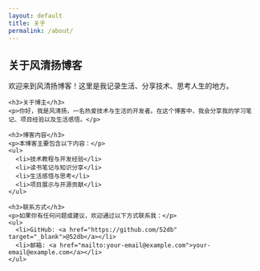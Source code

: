```yaml
---
layout: default
title: 关于
permalink: /about/
---
```


<div class="about-page">
  <h2 class="section-title">关于风清扬博客</h2>
  
  <div class="about-content">
    <p>欢迎来到风清扬博客！这里是我记录生活、分享技术、思考人生的地方。</p>
    
    <h3>关于博主</h3>
    <p>你好，我是风清扬，一名热爱技术与生活的开发者。在这个博客中，我会分享我的学习笔记、项目经验以及生活感悟。</p>
    
    <h3>博客内容</h3>
    <p>本博客主要包含以下内容：</p>
    <ul>
      <li>技术教程与开发经验</li>
      <li>读书笔记与知识分享</li>
      <li>生活感悟与思考</li>
      <li>项目展示与开源贡献</li>
    </ul>
    
    <h3>联系方式</h3>
    <p>如果你有任何问题或建议，欢迎通过以下方式联系我：</p>
    <ul>
      <li>GitHub: <a href="https://github.com/52db" target="_blank">@52db</a></li>
      <li>邮箱: <a href="mailto:your-email@example.com">your-email@example.com</a></li>
    </ul>
  </div>
</div>
